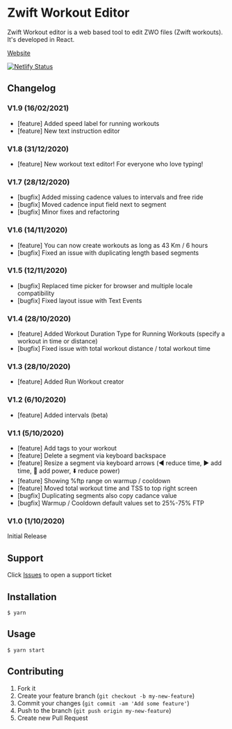 # Zwift Workout Editor

Zwift Workout editor is a web based tool to edit ZWO files (Zwift workouts). It's developed in React. 

[Website](https://www.zwiftworkout.com/)

[![Netlify Status](https://api.netlify.com/api/v1/badges/0379dca2-6a91-4d51-af55-ea3fa0489520/deploy-status)](https://app.netlify.com/sites/zwiftworkout/deploys)

## Changelog

### V1.9 (16/02/2021)
- [feature] Added speed label for running workouts
- [feature] New text instruction editor

### V1.8 (31/12/2020)
- [feature] New workout text editor! For everyone who love typing!

### V1.7 (28/12/2020)
- [bugfix] Added missing cadence values to intervals and free ride
- [bugfix] Moved cadence input field next to segment
- [bugfix] Minor fixes and refactoring

### V1.6 (14/11/2020)
- [feature] You can now create workouts as long as 43 Km / 6 hours
- [bugfix] Fixed an issue with duplicating length based segments

### V1.5 (12/11/2020)
- [bugfix] Replaced time picker for browser and multiple locale compatibility
- [bugfix] Fixed layout issue with Text Events

### V1.4 (28/10/2020)
- [feature] Added Workout Duration Type for Running Workouts (specify a workout in time or distance)
- [bugfix] Fixed issue with total workout distance / total workout time

### V1.3 (28/10/2020)
- [feature] Added Run Workout creator

### V1.2 (6/10/2020)

- [feature] Added intervals (beta)

### V1.1 (5/10/2020)

- [feature] Add tags to your workout
- [feature] Delete a segment via keyboard backspace
- [feature] Resize a segment via keyboard arrows (◀️ reduce time, ▶️ add time, 🔼 add power, ⬇️ reduce power) 
- [feature] Showing %ftp range on warmup / cooldown
- [feature] Moved total workout time and TSS to top right screen
- [bugfix] Duplicating segments also copy cadance value
- [bugfix] Warmup / Cooldown default values set to 25%-75% FTP 

### V1.0 (1/10/2020)

Initial Release


## Support

Click [Issues](https://github.com/breiko83/zwo-editor/issues) to open a support ticket 

## Installation

    $ yarn

## Usage

    $ yarn start

## Contributing

1. Fork it
2. Create your feature branch (`git checkout -b my-new-feature`)
3. Commit your changes (`git commit -am 'Add some feature'`)
4. Push to the branch (`git push origin my-new-feature`)
5. Create new Pull Request
